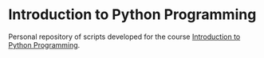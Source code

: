 # Introduction to Python Programming

Personal repository of scripts developed for the course [Introduction to Python Programming](https://www.udacity.com/course/introduction-to-python--ud1110).
